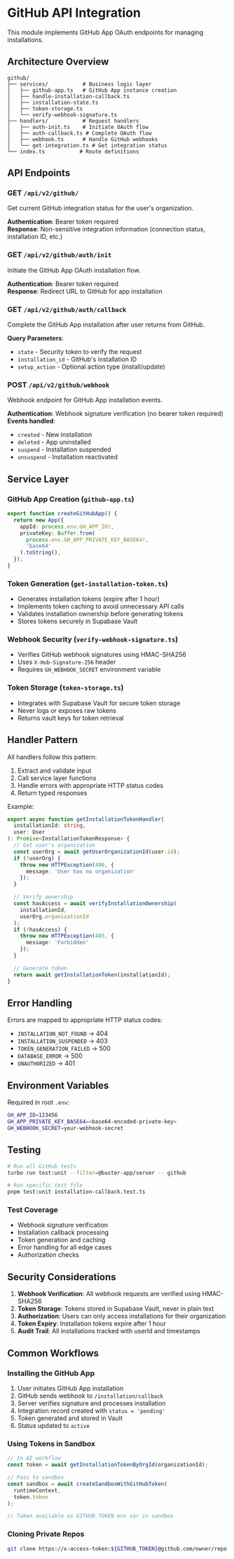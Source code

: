# GitHub API Integration

This module implements GitHub App OAuth endpoints for managing installations.

## Architecture Overview

```
github/
├── services/           # Business logic layer
│   ├── github-app.ts   # GitHub App instance creation
│   ├── handle-installation-callback.ts
│   ├── installation-state.ts
│   ├── token-storage.ts
│   └── verify-webhook-signature.ts
├── handlers/           # Request handlers
│   ├── auth-init.ts    # Initiate OAuth flow
│   ├── auth-callback.ts # Complete OAuth flow
│   ├── webhook.ts      # Handle GitHub webhooks
│   └── get-integration.ts # Get integration status
└── index.ts           # Route definitions
```

## API Endpoints

### GET `/api/v2/github/`
Get current GitHub integration status for the user's organization.

**Authentication**: Bearer token required  
**Response**: Non-sensitive integration information (connection status, installation ID, etc.)

### GET `/api/v2/github/auth/init`
Initiate the GitHub App OAuth installation flow.

**Authentication**: Bearer token required  
**Response**: Redirect URL to GitHub for app installation

### GET `/api/v2/github/auth/callback`
Complete the GitHub App installation after user returns from GitHub.

**Query Parameters**:
- `state` - Security token to verify the request
- `installation_id` - GitHub's installation ID
- `setup_action` - Optional action type (install/update)

### POST `/api/v2/github/webhook`
Webhook endpoint for GitHub App installation events.

**Authentication**: Webhook signature verification (no bearer token required)  
**Events handled**:
- `created` - New installation
- `deleted` - App uninstalled
- `suspend` - Installation suspended
- `unsuspend` - Installation reactivated

## Service Layer

### GitHub App Creation (`github-app.ts`)
```typescript
export function createGitHubApp() {
  return new App({
    appId: process.env.GH_APP_ID!,
    privateKey: Buffer.from(
      process.env.GH_APP_PRIVATE_KEY_BASE64!, 
      'base64'
    ).toString(),
  });
}
```

### Token Generation (`get-installation-token.ts`)
- Generates installation tokens (expire after 1 hour)
- Implements token caching to avoid unnecessary API calls
- Validates installation ownership before generating tokens
- Stores tokens securely in Supabase Vault

### Webhook Security (`verify-webhook-signature.ts`)
- Verifies GitHub webhook signatures using HMAC-SHA256
- Uses `X-Hub-Signature-256` header
- Requires `GH_WEBHOOK_SECRET` environment variable

### Token Storage (`token-storage.ts`)
- Integrates with Supabase Vault for secure token storage
- Never logs or exposes raw tokens
- Returns vault keys for token retrieval

## Handler Pattern

All handlers follow this pattern:
1. Extract and validate input
2. Call service layer functions
3. Handle errors with appropriate HTTP status codes
4. Return typed responses

Example:
```typescript
export async function getInstallationTokenHandler(
  installationId: string,
  user: User
): Promise<InstallationTokenResponse> {
  // Get user's organization
  const userOrg = await getUserOrganizationId(user.id);
  if (!userOrg) {
    throw new HTTPException(400, { 
      message: 'User has no organization' 
    });
  }

  // Verify ownership
  const hasAccess = await verifyInstallationOwnership(
    installationId, 
    userOrg.organizationId
  );
  if (!hasAccess) {
    throw new HTTPException(403, { 
      message: 'Forbidden' 
    });
  }

  // Generate token
  return await getInstallationToken(installationId);
}
```

## Error Handling

Errors are mapped to appropriate HTTP status codes:
- `INSTALLATION_NOT_FOUND` → 404
- `INSTALLATION_SUSPENDED` → 403
- `TOKEN_GENERATION_FAILED` → 500
- `DATABASE_ERROR` → 500
- `UNAUTHORIZED` → 401

## Environment Variables

Required in root `.env`:
```bash
GH_APP_ID=123456
GH_APP_PRIVATE_KEY_BASE64=<base64-encoded-private-key>
GH_WEBHOOK_SECRET=your-webhook-secret
```

## Testing

```bash
# Run all GitHub tests
turbo run test:unit --filter=@buster-app/server -- github

# Run specific test file
pnpm test:unit installation-callback.test.ts
```

### Test Coverage
- Webhook signature verification
- Installation callback processing
- Token generation and caching
- Error handling for all edge cases
- Authorization checks

## Security Considerations

1. **Webhook Verification**: All webhook requests are verified using HMAC-SHA256
2. **Token Storage**: Tokens stored in Supabase Vault, never in plain text
3. **Authorization**: Users can only access installations for their organization
4. **Token Expiry**: Installation tokens expire after 1 hour
5. **Audit Trail**: All installations tracked with userId and timestamps

## Common Workflows

### Installing the GitHub App
1. User initiates GitHub App installation
2. GitHub sends webhook to `/installation/callback`
3. Server verifies signature and processes installation
4. Integration record created with `status = 'pending'`
5. Token generated and stored in Vault
6. Status updated to `active`

### Using Tokens in Sandbox
```typescript
// In AI workflow
const token = await getInstallationTokenByOrgId(organizationId);

// Pass to sandbox
const sandbox = await createSandboxWithGitHubToken(
  runtimeContext, 
  token.token
);

// Token available as GITHUB_TOKEN env var in sandbox
```

### Cloning Private Repos
```bash
git clone https://x-access-token:${GITHUB_TOKEN}@github.com/owner/repo.git
```